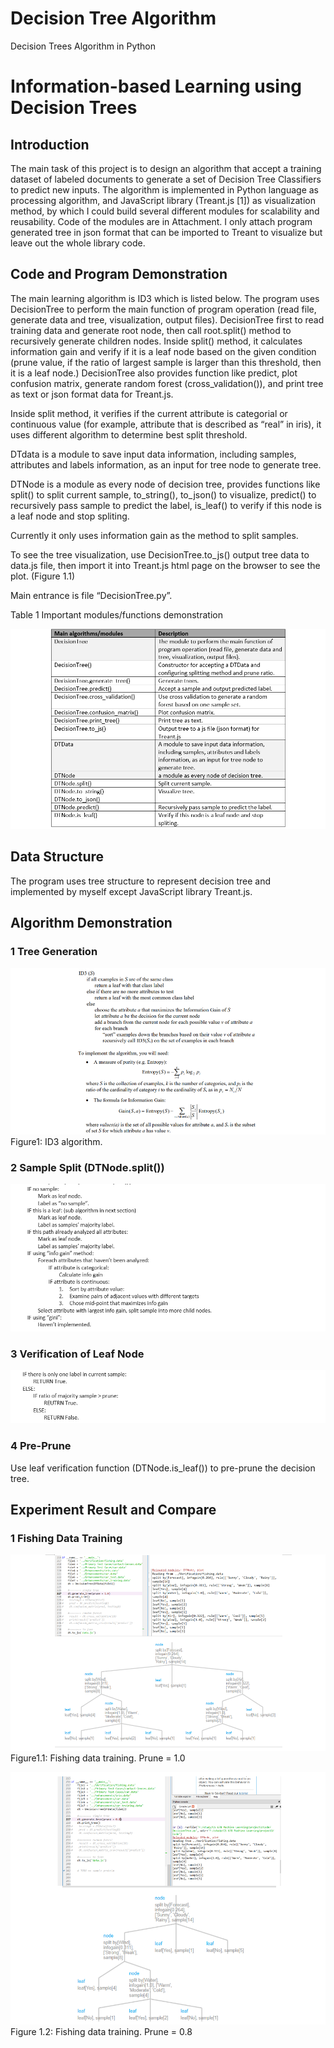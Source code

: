 # Decision Tree Algorithm
Decision Trees Algorithm in Python

# Information-based Learning using Decision Trees

## Introduction

The main task of this project is to design an algorithm that accept a training dataset of labeled documents to generate a set of Decision Tree Classifiers to predict new inputs. The algorithm is implemented in Python language as processing algorithm, and JavaScript library (Treant.js [1]) as visualization method, by which I could build several different modules for scalability and reusability. Code of the modules are in Attachment. I only attach program generated tree in json format that can be imported to Treant to visualize but leave out the whole library code.

## Code and Program Demonstration

The main learning algorithm is ID3 which is listed below. The program uses DecisionTree to perform the main function of program operation (read file, generate data and tree, visualization, output files). DecisionTree first to read training data and generate root node, then call root.split() method to recursively generate children nodes. Inside split() method, it calculates information gain and verify if it is a leaf node based on the given condition (prune value, if the ratio of largest sample is larger than this threshold, then it is a leaf node.) DecisionTree also provides function like predict, plot confusion matrix, generate random forest (cross_validation()), and print tree as text or json format data for  Treant.js.

Inside split method, it verifies if the current attribute is categorial or continuous value (for example, attribute that is described as “real” in iris), it uses different algorithm to determine best split threshold.

DTdata is a module to save input data information, including samples, attributes and labels information, as an input for tree node to generate tree.

DTNode is a module as every node of decision tree, provides functions like split() to split current sample, to_string(), to_json() to visualize, predict() to recursively pass sample to predict the label, is_leaf() to verify if this node is a leaf node and stop spliting.

Currently it only uses information gain as the method to split samples. 

To see the tree visualization, use DecisionTree.to_js() output tree data to data.js file, then import it into Treant.js html page on the browser to see the plot. (Figure 1.1)

Main entrance is file “DecisionTree.py”.

Table 1 Important modules/functions demonstration

![table 1](backup/img/table1.png)

## Data Structure 
The program uses tree structure to represent decision tree and implemented by myself except JavaScript library Treant.js. 

## Algorithm Demonstration

### 1 Tree Generation

![image](backup/img/fig1.png)
Figure1: ID3 algorithm.

### 2 Sample Split (DTNode.split())
![algorithm 1](backup/img/alg21.png)


### 3 Verification of Leaf Node
![algorithm 2](backup/img/alg22.png)

### 4 Pre-Prune
Use leaf verification function (DTNode.is_leaf()) to pre-prune the decision tree.


## Experiment Result and Compare

### 1 Fishing Data Training
![image](backup/img/fig11.png)
Figure1.1: Fishing data training. Prune = 1.0

![image](backup/img/fig12.png)
Figure 1.2: Fishing data training. Prune = 0.8
